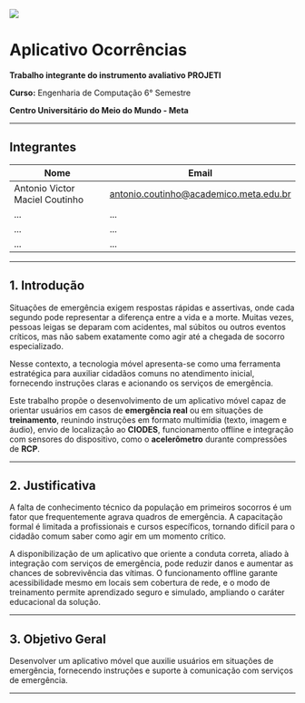 ![](https://aluno-meta.phidelis.com.br/Content/img/logoMetaNew.png)

# Aplicativo Ocorrências

**Trabalho integrante do instrumento avaliativo PROJETI**  

**Curso:** Engenharia de Computação 6° Semestre

**Centro Universitário do Meio do Mundo - Meta**

---

## Integrantes

| Nome | Email |
|------|-------|
| Antonio Victor Maciel Coutinho | [antonio.coutinho@academico.meta.edu.br](mailto:antonio.coutinho@academico.meta.edu.br) |
| ... | ... |
| ... | ... |
| ... | ... |

---

## 1. Introdução  

Situações de emergência exigem respostas rápidas e assertivas, onde cada segundo pode representar a diferença entre a vida e a morte. Muitas vezes, pessoas leigas se deparam com acidentes, mal súbitos ou outros eventos críticos, mas não sabem exatamente como agir até a chegada de socorro especializado.  

Nesse contexto, a tecnologia móvel apresenta-se como uma ferramenta estratégica para auxiliar cidadãos comuns no atendimento inicial, fornecendo instruções claras e acionando os serviços de emergência.  

Este trabalho propõe o desenvolvimento de um aplicativo móvel capaz de orientar usuários em casos de **emergência real** ou em situações de **treinamento**, reunindo instruções em formato multimídia (texto, imagem e áudio), envio de localização ao **CIODES**, funcionamento offline e integração com sensores do dispositivo, como o **acelerômetro** durante compressões de **RCP**.

---

## 2. Justificativa  

A falta de conhecimento técnico da população em primeiros socorros é um fator que frequentemente agrava quadros de emergência. A capacitação formal é limitada a profissionais e cursos específicos, tornando difícil para o cidadão comum saber como agir em um momento crítico.  

A disponibilização de um aplicativo que oriente a conduta correta, aliado à integração com serviços de emergência, pode reduzir danos e aumentar as chances de sobrevivência das vítimas. O funcionamento offline garante acessibilidade mesmo em locais sem cobertura de rede, e o modo de treinamento permite aprendizado seguro e simulado, ampliando o caráter educacional da solução.

---

## 3. Objetivo Geral  

Desenvolver um aplicativo móvel que auxilie usuários em situações de emergência, fornecendo instruções e suporte à comunicação com serviços de emergência.

---
